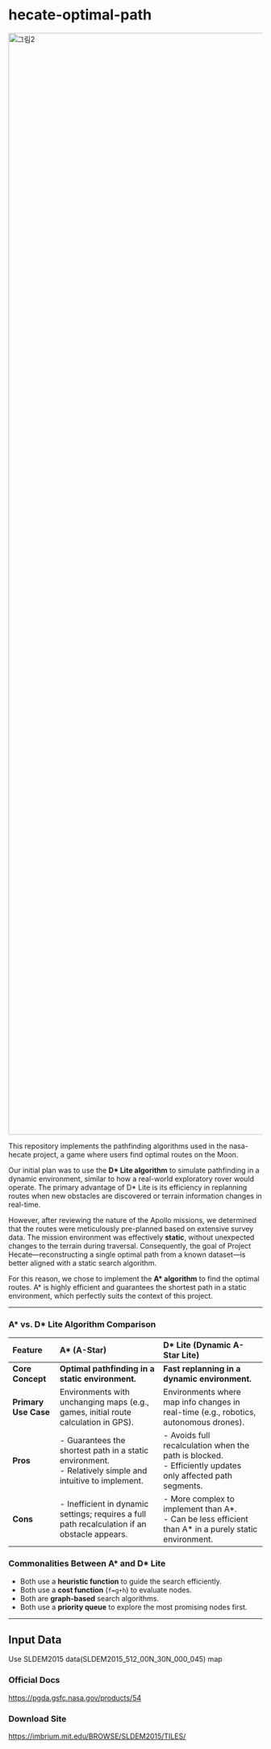 # hecate-optimal-path

<img width="3252" height="2184" alt="그림2" src="https://github.com/user-attachments/assets/6659b139-6b28-411c-ae88-35b63f8d0855" />

This repository implements the pathfinding algorithms used in the nasa-hecate project, a game where users find optimal routes on the Moon.

Our initial plan was to use the **D\* Lite algorithm** to simulate pathfinding in a dynamic environment, similar to how a real-world exploratory rover would operate. The primary advantage of D\* Lite is its efficiency in replanning routes when new obstacles are discovered or terrain information changes in real-time.

However, after reviewing the nature of the Apollo missions, we determined that the routes were meticulously pre-planned based on extensive survey data. The mission environment was effectively **static**, without unexpected changes to the terrain during traversal. Consequently, the goal of Project Hecate—reconstructing a single optimal path from a known dataset—is better aligned with a static search algorithm.

For this reason, we chose to implement the **A\* algorithm** to find the optimal routes. A\* is highly efficient and guarantees the shortest path in a static environment, which perfectly suits the context of this project.

---

### A\* vs. D\* Lite Algorithm Comparison

| Feature             | A\* (A-Star)                                                                                             | D\* Lite (Dynamic A-Star Lite)                                                                          |
| :------------------ | :------------------------------------------------------------------------------------------------------- | :------------------------------------------------------------------------------------------------------ |
| **Core Concept** | **Optimal pathfinding in a static environment.** | **Fast replanning in a dynamic environment.** |
| **Primary Use Case**| Environments with unchanging maps (e.g., games, initial route calculation in GPS).                       | Environments where map info changes in real-time (e.g., robotics, autonomous drones).                   |
| **Pros** | - Guarantees the shortest path in a static environment.<br>- Relatively simple and intuitive to implement. | - Avoids full recalculation when the path is blocked.<br>- Efficiently updates only affected path segments. |
| **Cons** | - Inefficient in dynamic settings; requires a full path recalculation if an obstacle appears.             | - More complex to implement than A\*.<br>- Can be less efficient than A\* in a purely static environment.   |

### Commonalities Between A\* and D\* Lite

- Both use a **heuristic function** to guide the search efficiently.
- Both use a **cost function** (`f=g+h`) to evaluate nodes.
- Both are **graph-based** search algorithms.
- Both use a **priority queue** to explore the most promising nodes first.

---

## Input Data
Use SLDEM2015 data(SLDEM2015_512_00N_30N_000_045) map

### Official Docs
https://pgda.gsfc.nasa.gov/products/54

### Download Site
https://imbrium.mit.edu/BROWSE/SLDEM2015/TILES/
